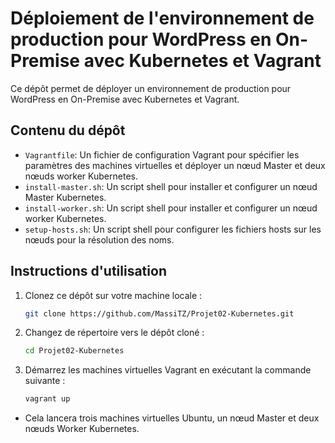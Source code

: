 # Déploiement de l'environnement de production pour WordPress en On-Premise avec Kubernetes et Vagrant

Ce dépôt permet de déployer un environnement de production pour WordPress en On-Premise avec Kubernetes et Vagrant.

## Contenu du dépôt

- `Vagrantfile`: Un fichier de configuration Vagrant pour spécifier les paramètres des machines virtuelles et déployer un nœud Master et deux  nœuds worker Kubernetes.
- `install-master.sh`: Un script shell pour installer et configurer un nœud Master Kubernetes.
- `install-worker.sh`: Un script shell pour installer et configurer un nœud worker Kubernetes.
- `setup-hosts.sh`: Un script shell pour configurer les fichiers hosts sur les nœuds pour la résolution des noms.

## Instructions d'utilisation

1. Clonez ce dépôt sur votre machine locale :

   ```bash
   git clone https://github.com/MassiTZ/Projet02-Kubernetes.git
   
2. Changez de répertoire vers le dépôt cloné :

   ```bash
   cd Projet02-Kubernetes

3. Démarrez les machines virtuelles Vagrant en exécutant la commande suivante :
   
    ```bash
    vagrant up
  - Cela lancera trois machines virtuelles Ubuntu, un nœud Master et deux nœuds Worker Kubernetes.
